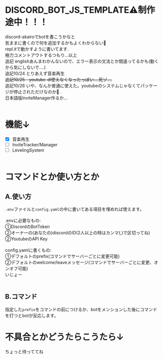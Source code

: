 # DISCORD_BOT_JS_TEMPLATE:warning:制作途中！！！
discord-akairoでbotを書こうかなと<br>
気ままに書くので何を追加するかもよくわからない🤪<br>
repl.itで動かすように書いてます.<br>
極力コメントアウトするつもり...以上<br>
追記 englishあんまわかんないので、エラー表示の文法とか間違ってるかも(動くから気にしないで....)<br>
追記10/24 とりあえず音楽再生<br>
~~追記10/25　youtube-dl使えなくなったっぽい....死ゾ....~~ <br>
追記10/26 いや、なんか普通に使えた。youtubeのシステムじゃなくてパッケージが停止されただけなのか:thinking:
.<br>
日本語版InviteManager作るか...
<br><br>
# 機能↓
- [x] 音楽再生<br>
- [ ] InviteTracker/Manager
- [ ] LevelingSystem
<br><br>

# コマンドとか使い方とか
## A.使い方
`.env`ファイルと`config.yaml`の中に書いてある項目を埋めれば使えます。<br><br>
.envに必要なもの:<br>
①DiscordのBotToken<br>
②オーナーの(あなたの)discordのID(2人以上の時はカンマ(,)で区切ってね)<br>
②YoutubeのAPI Key<br><br>
config.yamlに書くもの:<br>
①デフォルトのprefix(コマンドでサーバーごとに変更可能)<br>
②デフォルトのwelcome/leaveメッセージ(コマンドでサーバーごとに変更、オンオフ可能)<br>
いじょー<br><br>
## B.コマンド
指定した`prefix`をコマンドの前につけるか、botをメンションした後にコマンドを打つとbotが反応します。<br>


# 不具合とかどうたらこうたら↓
ちょっと待っててね
